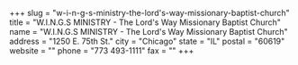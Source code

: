 +++
slug = "w-i-n-g-s-ministry-the-lord's-way-missionary-baptist-church"
title = "W.I.N.G.S MINISTRY - The Lord's Way Missionary Baptist Church"
name = "W.I.N.G.S MINISTRY - The Lord's Way Missionary Baptist Church"
address = "1250 E. 75th St."
city = "Chicago"
state = "IL"
postal = "60619"
website = ""
phone = "773 493-1111"
fax = ""
+++
